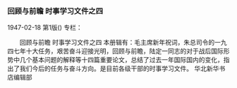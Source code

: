 ### 回顾与前瞻  时事学习文件之四

1947-02-18
第1版()
专栏：

　　回顾与前瞻
    时事学习文件之四
    本册辑有：毛主席新年祝词，朱总司令的一九四七年十大任务，艰苦奋斗迎接光明，回顾与前瞻，陆定一同志的对于战后国际形势中几个基本问题的解释等十四篇重要论文，总结了过去一年国际国内的变化，指出了我们今后的任务与奋斗方向。是目前各级干部的时事学习文件。
                                  华北新华书店编辑部
